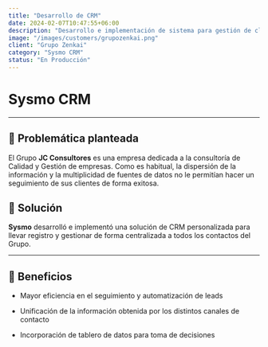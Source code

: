 ```yaml
---
title: "Desarrollo de CRM"
date: 2024-02-07T10:47:55+06:00
description: "Desarrollo e implementación de sistema para gestión de clientes (CRM)"
image: "/images/customers/grupozenkai.png"
client: "Grupo Zenkai"
category: "Sysmo CRM"
status: "En Producción"
---
```

# Sysmo CRM

---

## 🎯 Problemática planteada

El Grupo **JC Consultores** es una empresa dedicada a la consultoría de Calidad y Gestión de empresas. Como es habitual, la dispersión de la información y la multiplicidad de fuentes de datos no le permitían hacer un seguimiento de sus clientes de forma exitosa.

## 🎯 Solución

**Sysmo** desarrolló e implementó una solución de CRM personalizada para llevar registro y gestionar de forma centralizada a todos los contactos del Grupo. 

---

## 🧩 Beneficios

- Mayor eficiencia en el seguimiento y automatización de leads

- Unificación de la información obtenida por los distintos canales de contacto

- Incorporación de tablero de datos para toma de decisiones


